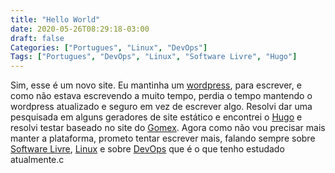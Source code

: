 ```yaml
---
title: "Hello World"
date: 2020-05-26T08:29:18-03:00
draft: false
Categories: ["Portugues", "Linux", "DevOps"]
Tags: ["Portugues", "DevOps", "Linux", "Software Livre", "Hugo"]
---
```

Sim, esse é um novo site. Eu mantinha um [wordpress](https://wordpress.org), para escrever, e como não estava escrevendo a muito tempo, perdia o tempo mantendo o wordpress atualizado e seguro em vez de escrever algo.
Resolvi dar uma pesquisada em alguns geradores de site estático e encontrei o [Hugo](https://gohugo.io/) e resolvi testar baseado no site do [Gomex](https://gomex.me).
Agora como não vou precisar mais manter a plataforma, prometo tentar escrever mais, falando sempre sobre [Software Livre](https://www.fsf.org/), [Linux](https://pt.wikipedia.org/wiki/Linux) e sobre [DevOps](https://pt.wikipedia.org/wiki/DevOps) que é o que tenho estudado atualmente.c